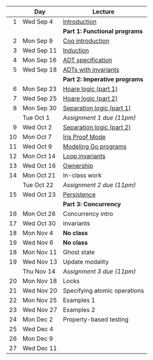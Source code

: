 <!-- markdownlint-disable MD041 -->

|     | Day        | Lecture                                           |
| --: | ---------- | ------------------------------------------------- |
|   1 | Wed Sep 4  | [Introduction](./notes/lec1.md)                   |
|     |            | **Part 1: Functional programs**                   |
|   2 | Mon Sep 9  | [Coq introduction](./notes/coq-intro.md)          |
|   3 | Wed Sep 11 | [Induction](./notes/induction.md)                 |
|   4 | Mon Sep 16 | [ADT specification](./notes/adt_specs.md)         |
|   5 | Wed Sep 18 | [ADTs with invariants](./notes/adt_invariants.md) |
|     |            | **Part 2: Imperative programs**                   |
|   6 | Mon Sep 23 | [Hoare logic (part 1)](./notes/hoare.md)          |
|   7 | Wed Sep 25 | [Hoare logic (part 2)](./notes/hoare.md)          |
|   8 | Mon Sep 30 | [Separation logic (part 1)](./notes/sep_logic.md) |
|     | Tue Oct 1  | _Assignment 1 due (11pm)_                         |
|   9 | Wed Oct 2  | [Separation logic (part 2)](./notes/sep_logic.md) |
|  10 | Mon Oct 7  | [Iris Proof Mode](./notes/ipm.md)                 |
|  11 | Wed Oct 9  | [Modeling Go programs](./notes/goose.md)          |
|  12 | Mon Oct 14 | [Loop invariants](./notes/loop_invariants.md)     |
|  13 | Wed Oct 16 | [Ownership](./notes/ownership.md)                 |
|  14 | Mon Oct 21 | In-class work                                     |
|     | Tue Oct 22 | _Assignment 2 due (11pm)_                         |
|  15 | Wed Oct 23 | [Persistence](./notes/persistently.md)            |
|     |            | **Part 3: Concurrency**                           |
|  16 | Mon Oct 28 | Concurrency intro                                 |
|  17 | Wed Oct 30 | Invariants                                        |
|  18 | Mon Nov 4  | **No class**                                      |
|  19 | Wed Nov 6  | **No class**                                      |
|  18 | Mon Nov 11 | Ghost state                                       |
|  19 | Wed Nov 13 | Update modality                                   |
|     | Thu Nov 14 | _Assignment 3 due (11pm)_                         |
|  20 | Mon Nov 18 | Locks                                             |
|  21 | Wed Nov 20 | Specifying atomic operations                      |
|  22 | Mon Nov 25 | Examples 1                                        |
|  23 | Wed Nov 27 | Examples 2                                        |
|  24 | Mon Dec 2  | Property-based testing                            |
|  25 | Wed Dec 4  |                                                   |
|  26 | Mon Dec 9  |                                                   |
|  27 | Wed Dec 11 |                                                   |
